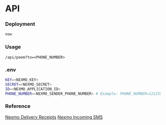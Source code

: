 # API

### Deployment
```sh
now
```

### Usage
```
/api/poem?to=<PHONE_NUMBER>
```

### .env
```sh
KEY=<NEXMO_KEY>
SECRET=<NEXMO_SECRET>
ID=<NEXMO_APPLICATION_ID>
PHONE_NUMBER=<NEXMO_SENDER_PHONE_NUMBER> # Example: PHONE_NUMBER=12125550000
```

### Reference
[Nexmo Delivery Receipts](https://developer.nexmo.com/messaging/sms/guides/delivery-receipts)
[Nexmo Incoming SMS](https://developer.nexmo.com/messaging/sms/code-snippets/receiving-an-sms)